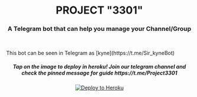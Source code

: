 <h1 align="center">PROJECT "3301"</h1>
<h3 align="center">A Telegram bot that can help you manage your Channel/Group</h3>
<p align="center">&nbsp;</p>
This bot can be seen in Telegram as [kyne](https://t.me/Sir_kyneBot)
<h5 align="center">Tap on the image to deploy in heroku! Join our telegram channel and check the pinned message for guide https://t.me/Project3301</h5>
<p align="center"><a href="https://dashboard.heroku.com"> <img src="https://encrypted-tbn0.gstatic.com/images?q=tbn%3AANd9GcQVxjZQ_gCtsoPnq608vztqjI1-_Mcz_n9PbCGILPbmdnAjUd3_&usqp=CAU" alt="Deploy to Heroku" /></a></p>
